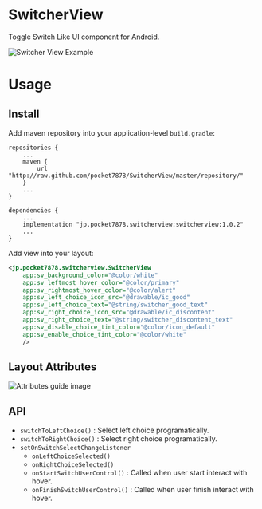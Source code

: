 # SwitcherView

Toggle Switch Like UI component for Android.

![Switcher View Example](https://qiita-user-contents.imgix.net/https%3A%2F%2Fqiita-image-store.s3.ap-northeast-1.amazonaws.com%2F0%2F14359%2Fc57045ba-0775-7ffa-4b3d-41d448991382.gif?ixlib=rb-1.2.2&auto=format&gif-q=60&q=75&s=7de653411aca87ba2bba3fdc8f9d9b2b)

# Usage

## Install

Add maven repository into your application-level `build.gradle`:

```
repositories {
    ...
    maven {
        url "http://raw.github.com/pocket7878/SwitcherView/master/repository/"
    }
    ...
}

dependencies {
    ...
    implementation "jp.pocket7878.switcherview:switcherview:1.0.2"
    ...
}
```



Add view into your layout:

```xml
<jp.pocket7878.switcherview.SwitcherView
    app:sv_background_color="@color/white"
    app:sv_leftmost_hover_color="@color/primary"
    app:sv_rightmost_hover_color="@color/alert"
    app:sv_left_choice_icon_src="@drawable/ic_good"
    app:sv_left_choice_text="@string/switcher_good_text"
    app:sv_right_choice_icon_src="@drawable/ic_discontent"
    app:sv_right_choice_text="@string/switcher_discontent_text"
    app:sv_disable_choice_tint_color="@color/icon_default"
    app:sv_enable_choice_tint_color="@color/white"
    />
```

## Layout Attributes

![Attributes guide image](https://camo.qiitausercontent.com/74af1289f92a6a8c917d729759f903d24186e626/68747470733a2f2f71696974612d696d6167652d73746f72652e73332e61702d6e6f727468656173742d312e616d617a6f6e6177732e636f6d2f302f31343335392f35366538613432622d383332362d333739302d653736632d3162616462323562373530652e706e67)

## API

- `switchToLeftChoice()` : Select left choice programatically.
- `switchToRightChoice()` : Select right choice programatically.
- `setOnSwitchSelectChangeListener`
    - `onLeftChoiceSelected()`
    - `onRightChoiceSelected()`
    - `onStartSwitchUserControl()` : Called when user start interact with hover.
    - `onFinishSwitchUserControl()` : Called when user finish interact with hover.